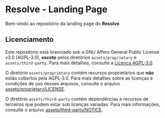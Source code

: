 # Resolve - Landing Page

Bem-vindo ao repositório da landing page do **Resolve**.

## Licenciamento

Este repositório está licenciado sob a GNU Affero General Public License v3.0 (AGPL-3.0), **exceto** pelos diretórios `assets/proprietary` e `assets/third-party`. Para mais detalhes, consulte a [Licença AGPL-3.0](LICENSE).

O diretório `assets/proprietary` contém recursos proprietários que **não** estão cobertos pela AGPL-3.0. Para mais detalhes sobre as licenças e condições de uso desses arquivos, consulte o arquivo [assets/proprietary/LICENSE](assets/proprietary/LICENSE).

O diretório `assets/third-party` contém dependências e recursos de terceiros que podem estar sob licenças variadas. Para mais informações, consulte o arquivo [assets/third-party/NOTICE](assets/third-party/NOTICE).